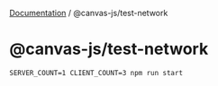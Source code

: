 [Documentation](../../index.md) / @canvas-js/test-network

# @canvas-js/test-network

```
SERVER_COUNT=1 CLIENT_COUNT=3 npm run start
```
